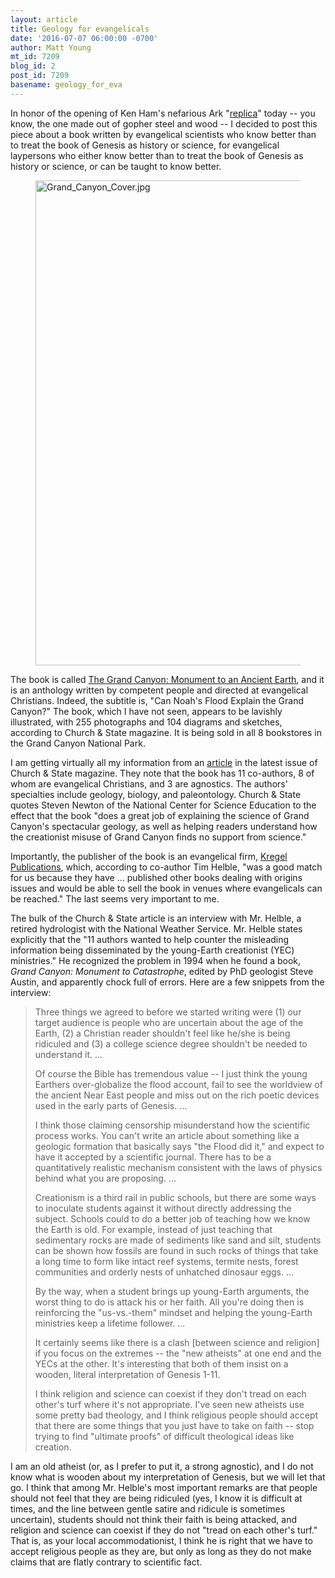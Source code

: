 ```yaml
---
layout: article
title: Geology for evangelicals
date: '2016-07-07 06:00:00 -0700'
author: Matt Young
mt_id: 7209
blog_id: 2
post_id: 7209
basename: geology_for_eva
---
```

In honor of the opening of Ken Ham's nefarious Ark "[replica](http://pandasthumb.org/archives/2015/10/noahs-ark-was-a.html)" today -- you know, the one made out of gopher steel and wood -- I decided to post this piece about a book written by evangelical scientists who know better than to treat the book of Genesis as history or science, for evangelical laypersons who either know better than to treat the book of Genesis as history or science, or can be taught to know better.

<figure>
<img src="/PT/uploads/2016/Grand_Canyon_Cover.jpg" alt="Grand_Canyon_Cover.jpg" width="600" height="776" />
<figcaption markdown="span">
</figcaption>
</figure>

The book is called [The Grand Canyon: Monument to an Ancient Earth](https://www.amazon.com/Grand-Canyon-Monument-Ancient-Earth/dp/0825444217), and it is an anthology written by competent people and directed at evangelical Christians. Indeed, the subtitle is, "Can Noah's Flood Explain the Grand Canyon?" The book, which I have not seen, appears to be lavishly illustrated, with 255 photographs and 104 diagrams and sketches, according to Church & State magazine. It is being sold in all 8 bookstores in the Grand Canyon National Park.

I am getting virtually all my information from an [article](http://blog.au.org/church-state/julyaugust-2016-church-state/featured/correcting-a-flood-of-information) in the latest issue of Church & State magazine. They note that the book has 11 co-authors, 8 of whom are evangelical Christians, and 3 are agnostics. The authors' specialties include geology, biology, and paleontology. Church & State quotes Steven Newton of the National Center for Science Education to the effect that the book "does a great job of explaining the science of Grand Canyon's spectacular geology, as well as helping readers understand how the creationist misuse of Grand Canyon finds no support from science."

Importantly, the publisher of the book is an evangelical firm, [Kregel Publications](http://www.kregel.com/), which, according to co-author Tim Helble, "was a good match for us because they have ... published other books dealing with origins issues and would be able to sell the book in venues where evangelicals can be reached." The last seems very important to me.

The bulk of the Church & State article is an interview with Mr. Helble, a retired hydrologist with the National Weather Service. Mr. Helble states explicitly that the "11 authors wanted to help counter the misleading information being disseminated by the young-Earth creationist (YEC) ministries." He recognized the problem in 1994 when he found a book, _Grand Canyon: Monument to Catastrophe_, edited by PhD geologist Steve Austin, and apparently chock full of errors. Here are a few snippets from the interview:

> Three things we agreed to before we started writing were (1) our target audience is people who are uncertain about the age of the Earth, (2) a Christian reader shouldn't feel like he/she is being ridiculed and (3) a college science degree shouldn't be needed to understand it. ...
> 
> Of course the Bible has tremendous value -- I just think the young Earthers over-globalize the flood account, fail to see the worldview of the ancient Near East people and miss out on the rich poetic devices used in the early parts of Genesis. ...
> 
> I think those claiming censorship misunderstand how the scientific process works. You can't write an article about something like a geologic formation that basically says "the Flood did it," and expect to have it accepted by a scientific journal. There has to be a quantitatively realistic mechanism consistent with the laws of physics behind what you are proposing. ...
> 
> Creationism is a third rail in public schools, but there are some ways to inoculate students against it without directly addressing the subject. Schools could to do a better job of teaching how we know the Earth is old. For example, instead of just teaching that sedimentary rocks are made of sediments like sand and silt, students can be shown how fossils are found in such rocks of things that take a long time to form like intact reef systems, termite nests, forest communities and orderly nests of unhatched dinosaur eggs. ...
> 
> By the way, when a student brings up young-Earth arguments, the worst thing to do is attack his or her faith. All you're doing then is reinforcing the "us-vs.-them" mindset and helping the young-Earth ministries keep a lifetime follower. ...
> 
> It certainly seems like there is a clash \[between science and religion\] if you focus on the extremes -- the "new atheists" at one end and the YECs at the other. It's interesting that both of them insist on a wooden, literal interpretation of Genesis 1-11.
> 
> I think religion and science can coexist if they don't tread on each other's turf where it's not appropriate. I've seen new atheists use some pretty bad theology, and I think religious people should accept that there are some things that you just have to take on faith -- stop trying to find "ultimate proofs" of difficult theological ideas like creation.

I am an old atheist (or, as I prefer to put it, a strong agnostic), and I do not know what is wooden about my interpretation of Genesis, but we will let that go. I think that among Mr. Helble's most important remarks are that people should not feel that they are being ridiculed (yes, I know it is difficult at times, and the line between gentle satire and ridicule is sometimes uncertain), students should not think their faith is being attacked, and religion and science can coexist if they do not "tread on each other's turf." That is, as your local accommodationist, I think he is right that we have to accept religious people as they are, but only as long as they do not make claims that are flatly contrary to scientific fact.

